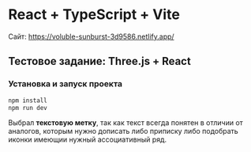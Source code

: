 # React + TypeScript + Vite
Сайт: https://voluble-sunburst-3d9586.netlify.app/

## Тестовое задание: Three.js + React

### Установка и запуск проекта

```sh
npm install
npm run dev
```

Выбрал **текстовую метку**, так как текст всегда понятен в отличии от аналогов, которым нужно дописать либо приписку либо подобрать иконки имеющии нужный ассоциативный ряд.


